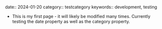 date:: 2024-01-20
category:: testcategory
keywords:: development, testing

- This is my first page - it will likely be modified many times. Currently testing the date property as well as the category property.